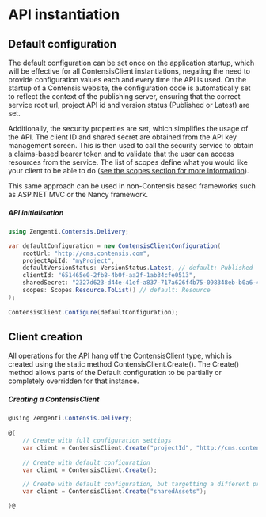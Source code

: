 # API instantiation

## Default configuration

The default configuration can be set once on the application startup, which will be effective for all ContensisClient instantiations, negating the need to provide configuration values each and every time the API is used. On the startup of a Contensis website, the configuration code is automatically set to reflect the context of the publishing server, ensuring that the correct service root url, project API id and version status (Published or Latest) are set. 

Additionally, the security properties are set, which simplifies the usage of the API. The client ID and shared secret are obtained from the API key management screen. This is then used to call the security service to obtain a claims-based bearer token and to validate that the user can access resources from the service. The list of scopes define what you would like your client to be able to do ([see the scopes section for more information](./scopes.md)).

This same approach can be used in non-Contensis based frameworks such as ASP.NET MVC or the Nancy framework.

##### API initialisation

```cs
using Zengenti.Contensis.Delivery;

var defaultConfiguration = new ContensisClientConfiguration(
    rootUrl: "http://cms.contensis.com",
    projectApiId: "myProject",
    defaultVersionStatus: VersionStatus.Latest, // default: Published
    clientId: "651465e0-2fb8-4b0f-aa2f-1ab34cfe0513",
    sharedSecret: "2327d623-d44e-41ef-a837-717a626f4b75-098348eb-b0a6-4023-a64a-805536024dfb-1a558c9c-49dc-4709-9e8b-c203f60fda80",
    scopes: Scopes.Resource.ToList() // default: Resource
);
 
ContensisClient.Configure(defaultConfiguration);
```

## Client creation

All operations for the API hang off the ContensisClient type, which is created using the static method ContensisClient.Create(). The Create() method allows parts of the Default configuration to be partially or completely overridden for that instance.


##### Creating a ContensisClient

```cs
@using Zengenti.Contensis.Delivery;
 
@{
    // Create with full configuration settings
    var client = ContensisClient.Create("projectId", "http://cms.contensis.com", "{client_id}", "{shared_secret}", new[] { Scopes.Resource }, versionStatus = VersionStatus.Latest);
    
    // Create with default configuration
    var client = ContensisClient.Create();

    // Create with default configuration, but targetting a different project
    var client = ContensisClient.Create("sharedAssets");

}@

```